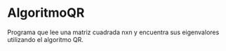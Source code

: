 # AlgoritmoQR
Programa que lee una matriz cuadrada nxn y encuentra sus eigenvalores utilizando el algoritmo QR.

